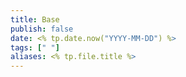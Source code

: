 ```yaml
---
title: Base
publish: false
date: <% tp.date.now("YYYY-MM-DD") %>
tags: [" "]
aliases: <% tp.file.title %>
---
```


